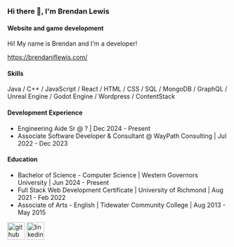 ### Hi there 👋, I'm Brendan Lewis
#### Website and game development
Hi! My name is Brendan and I'm a developer!

<a src='https://brendanjflewis.com/' target='_blank'>https://brendanjflewis.com/</a>

#### Skills 

Java / C++ / JavaScript / React / HTML / CSS / SQL / MongoDB / GraphQL / Unreal Engine / Godot Engine / Wordpress / ContentStack

#### Development Experience

- Engineering Aide Sr @ ? | Dec 2024 - Present
- Associate Software Developer & Consultant @ WayPath Consulting | Jul 2022 - Dec 2023

#### Education

- Bachelor of Science - Computer Science | Western Governors University | Jun 2024 - Present
- Full Stack Web Development Certificate | University of Richmond | Aug 2021 - Feb 2022
- Associate of Arts - English | Tidewater Community College | Aug 2013 - May 2015


[<img src='https://cdn.jsdelivr.net/npm/simple-icons@3.0.1/icons/github.svg' alt='github' height='40'>](https://github.com/brendanjflewis)  [<img src='https://cdn.jsdelivr.net/npm/simple-icons@3.0.1/icons/linkedin.svg' alt='linkedin' height='40'>](https://www.linkedin.com/in/brendanjflewis/)


